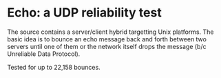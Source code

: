 Echo: a UDP reliability test
====

The source contains a server/client hybrid targetting Unix platforms.
The basic idea is to bounce an echo message back and forth between two servers until one of them or the network itself drops the message (b/c Unreliable Data Protocol).

Tested for up to 22,158 bounces.

